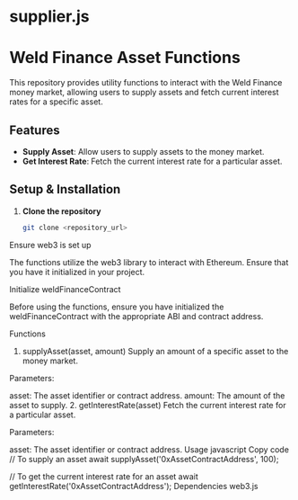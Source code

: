 # supplier.js


# Weld Finance Asset Functions

This repository provides utility functions to interact with the Weld Finance money market, allowing users to supply assets and fetch current interest rates for a specific asset.

## Features

- **Supply Asset**: Allow users to supply assets to the money market.
- **Get Interest Rate**: Fetch the current interest rate for a particular asset.

## Setup & Installation

1. **Clone the repository**

   ```sh
   git clone <repository_url>
Ensure web3 is set up

The functions utilize the web3 library to interact with Ethereum. Ensure that you have it initialized in your project.

Initialize weldFinanceContract

Before using the functions, ensure you have initialized the weldFinanceContract with the appropriate ABI and contract address.

Functions
1. supplyAsset(asset, amount)
Supply an amount of a specific asset to the money market.

Parameters:

asset: The asset identifier or contract address.
amount: The amount of the asset to supply.
2. getInterestRate(asset)
Fetch the current interest rate for a particular asset.

Parameters:

asset: The asset identifier or contract address.
Usage
javascript
Copy code
// To supply an asset
await supplyAsset('0xAssetContractAddress', 100);

// To get the current interest rate for an asset
await getInterestRate('0xAssetContractAddress');
Dependencies
web3.js

